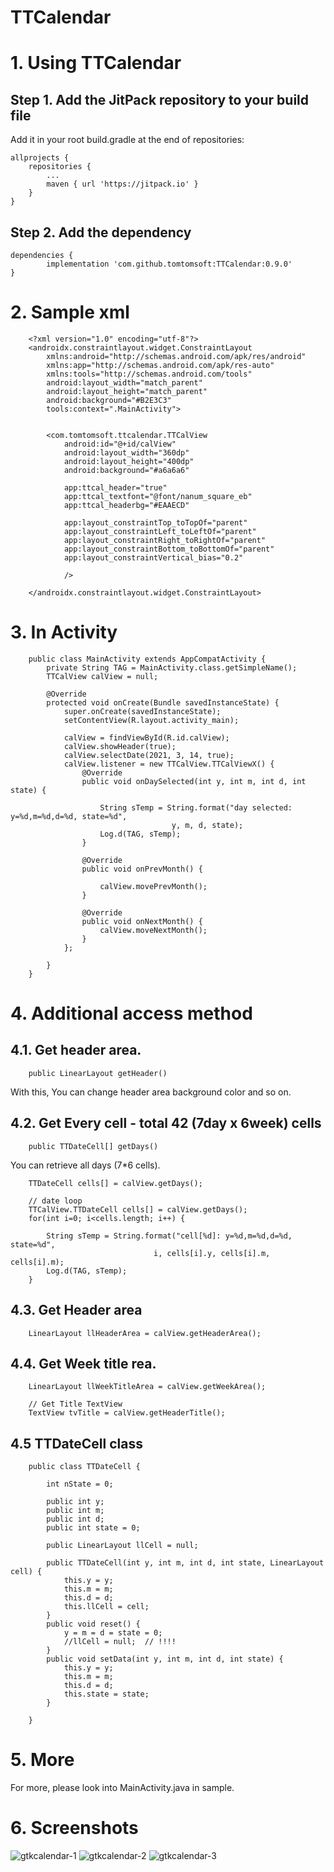 # TTCalendar

# 1. Using TTCalendar

## Step 1. Add the JitPack repository to your build file

Add it in your root build.gradle at the end of repositories:

	allprojects {
		repositories {
			...
			maven { url 'https://jitpack.io' }
		}
	}
## Step 2. Add the dependency

	dependencies {
	        implementation 'com.github.tomtomsoft:TTCalendar:0.9.0'
	}

# 2. Sample xml
```
	<?xml version="1.0" encoding="utf-8"?>
	<androidx.constraintlayout.widget.ConstraintLayout 
        xmlns:android="http://schemas.android.com/apk/res/android"
		xmlns:app="http://schemas.android.com/apk/res-auto"
		xmlns:tools="http://schemas.android.com/tools"
		android:layout_width="match_parent"
		android:layout_height="match_parent"
		android:background="#B2E3C3"
		tools:context=".MainActivity">


		<com.tomtomsoft.ttcalendar.TTCalView
			android:id="@+id/calView"
			android:layout_width="360dp"
			android:layout_height="400dp"
			android:background="#a6a6a6"

			app:ttcal_header="true"
			app:ttcal_textfont="@font/nanum_square_eb"
			app:ttcal_headerbg="#EAAECD"

			app:layout_constraintTop_toTopOf="parent"
			app:layout_constraintLeft_toLeftOf="parent"
			app:layout_constraintRight_toRightOf="parent"
			app:layout_constraintBottom_toBottomOf="parent"
			app:layout_constraintVertical_bias="0.2"

			/>

	</androidx.constraintlayout.widget.ConstraintLayout>
```


# 3. In Activity

```
	public class MainActivity extends AppCompatActivity {
		private String TAG = MainActivity.class.getSimpleName();
		TTCalView calView = null;

		@Override
		protected void onCreate(Bundle savedInstanceState) {
			super.onCreate(savedInstanceState);
			setContentView(R.layout.activity_main);

			calView = findViewById(R.id.calView);
			calView.showHeader(true);
			calView.selectDate(2021, 3, 14, true);
			calView.listener = new TTCalView.TTCalViewX() {
				@Override
				public void onDaySelected(int y, int m, int d, int state) {

					String sTemp = String.format("day selected: y=%d,m=%d,d=%d, state=%d", 
                                    y, m, d, state);
					Log.d(TAG, sTemp);
				}

				@Override
				public void onPrevMonth() {

					calView.movePrevMonth();
				}

				@Override
				public void onNextMonth() {
					calView.moveNextMonth();
				}
			};

		}
	}
```
# 4. Additional access method

## 4.1. Get header area.

        public LinearLayout getHeader()

With this, You can change header area background color and so on.
   
## 4.2. Get Every cell - total 42 (7day x 6week) cells
        public TTDateCell[] getDays()



You can retrieve all days (7*6 cells).

		TTDateCell cells[] = calView.getDays();

        // date loop
        TTCalView.TTDateCell cells[] = calView.getDays();
        for(int i=0; i<cells.length; i++) {

            String sTemp = String.format("cell[%d]: y=%d,m=%d,d=%d, state=%d",
                                    i, cells[i].y, cells[i].m, cells[i].m);
            Log.d(TAG, sTemp);
        }

## 4.3. Get Header area
        LinearLayout llHeaderArea = calView.getHeaderArea();

## 4.4. Get Week title rea.
        LinearLayout llWeekTitleArea = calView.getWeekArea();

        // Get Title TextView
        TextView tvTitle = calView.getHeaderTitle();

## 4.5 TTDateCell class


		public class TTDateCell {

			int nState = 0;

			public int y;
			public int m;
			public int d;
			public int state = 0;

			public LinearLayout llCell = null;

			public TTDateCell(int y, int m, int d, int state, LinearLayout cell) {
				this.y = y;
				this.m = m;
				this.d = d;
				this.llCell = cell;
			}
			public void reset() {
				y = m = d = state = 0;
				//llCell = null;  // !!!!
			}
			public void setData(int y, int m, int d, int state) {
				this.y = y;
				this.m = m;
				this.d = d;
				this.state = state;
			}

		}	


# 5. More

For more, please look into MainActivity.java in sample.

# 6. Screenshots

![gtkcalendar-1](https://user-images.githubusercontent.com/55382461/111071418-79425900-8519-11eb-9c3c-393100afb5ad.png)
![gtkcalendar-2](https://user-images.githubusercontent.com/55382461/111071420-7ba4b300-8519-11eb-9ec8-4a0bf5d3ece2.png)
![gtkcalendar-3](https://user-images.githubusercontent.com/55382461/111071427-7f383a00-8519-11eb-9541-199a87debd9d.png)


